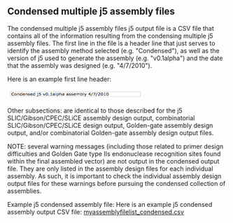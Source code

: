 ## Condensed multiple j5 assembly files

The condensed multiple j5 assembly files j5 output file is a CSV file that contains all of the information resulting from the condensing multiple j5 assembly files. The first line in the file is a header line that just serves to identify the assembly method selected (e.g. "Condensed"), as well as the version of j5 used to generate the assembly (e.g. "v0.1alpha") and the date that the assembly was designed (e.g. "4/7/2010").

Here is an example first line header:

![](../../images/pastedImage72.png)

Other subsections:
are identical to those described for the j5 SLIC/Gibson/CPEC/SLiCE assembly design output, combinatorial SLIC/Gibson/CPEC/SLiCE design output, Golden-gate assembly design output, and/or combinatorial Golden-gate assembly design output files.

NOTE: several warning messages (including those related to primer design difficulties and Golden Gate type IIs endonuclease recognition sites found within the final assembled vector) are not output in the condensed output file. They are only listed in the assembly design files for each individual assembly. As such, it is important to check the individual assembly design output files for these warnings before pursuing the condensed collection of assemblies.

Example j5 condensed assembly file:
Here is an example j5 condensed assembly output CSV file: [myassemblyfilelist_condensed.csv](../../documents/myassemblyfilelist_co3.csv)